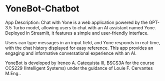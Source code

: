 # YoneBot-Chatbot

App Description:
Chat with Yone is a web application powered by the GPT-3.5 Turbo model, allowing users to chat with an AI assistant named Yone. Deployed in Streamlit, it features a simple and user-friendly interface.

Users can type messages in an input field, and Yone responds in real-time, with the chat history displayed for easy reference. This app provides an engaging and informative conversational experience with an AI.

YoneBot is developed by Ireneo A. Catequista III, BSCS3A for the course CCS229 (Intelligent Systems) under the guidance of Louie F. Cervantes M.Eng..
